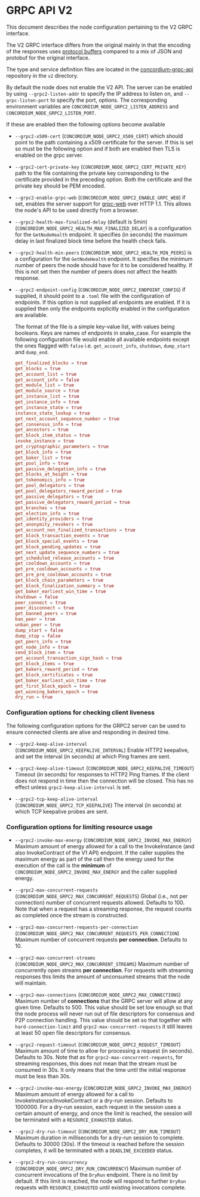 # GRPC API V2

This document describes the node configuration pertaining to the V2 GRPC
interface.

The V2 GRPC interface differs from the original mainly in that the encoding of
the responses uses [protocol
buffers](https://developers.google.com/protocol-buffers) compared to a mix of
JSON and protobuf for the original interface.

The type and service definition files are located in the
[concordium-grpc-api](https://github.com/Concordium/concordium-grpc-api)
repository in the `v2` directory.

By default the node does not enable the V2 API. The server can be enabled by
using `--grpc2-listen-addr` to specify the IP address to listen on, and
`--grpc-listen-port` to specify the port, options. The corresponding environment
variables are `CONCORDIUM_NODE_GRPC2_LISTEN_ADDRESS` and
`CONCORDIUM_NODE_GRPC2_LISTEN_PORT`.

If these are enabled then the following options become available

- `--grpc2-x509-cert` (`CONCORDIUM_NODE_GRPC2_X509_CERT`) which should point to
  the path containing a x509 certificate for the server. If this is set so must
  be the following option and if both are enabled then TLS is enabled on the
  grpc server.
- `--grpc2-cert-private-key` (`CONCORDIUM_NODE_GRPC2_CERT_PRIVATE_KEY`) path to
  the file containing the private key corresponding to the certificate provided
  in the preceding option. Both the certificate and the private key should be
  PEM encoded.
- `--grpc2-enable-grpc-web` (`CONCORDIUM_NODE_GRPC2_ENABLE_GRPC_WEB`) if set,
  enables the server support for [grpc-web](https://github.com/grpc/grpc-web)
  over HTTP 1.1. This allows the node's API to be used directly from a browser.
- `--grpc2-health-max-finalized-delay` (default is 5min)
  (`CONCORDIUM_NODE_GRPC2_HEALTH_MAX_FINALIZED_DELAY`) is a configuration for the
  `GetNodeHealth` endpoint. It specifies (in seconds) the maximum delay in last
  finalized block time before the health check fails.
- `--grpc2-health-min-peers`
  (`CONCORDIUM_NODE_GRPC2_HEALTH_MIN_PEERS`) is a configuration for the
  `GetNodeHealth` endpoint. It specifies the minimum number of peers the node
  should have for it to be considered healthy. If this is not set then the
  number of peers does not affect the health response.
- `--grpc2-endpoint-config` (`CONCORDIUM_NODE_GRPC2_ENDPOINT_CONFIG`) if
  supplied, it should point to a `.toml` file with the configuration of
  endpoints. If this option is not supplied all endpoints are enabled. If it is
  supplied then only the endpoints explicitly enabled in the configuration are
  available.

  The format of the file is a simple key-value list, with values being booleans.
  Keys are names of endpoints in snake_case. For example the following configuration file
  would enable all available endpoints except the ones flagged with `false` i.e. `get_account_info`,
  `shutdown`, `dump_start` and `dump_end`.

  ```toml
  get_finalized_blocks = true
  get_blocks = true
  get_account_list = true
  get_account_info = false
  get_module_list = true
  get_module_source = true
  get_instance_list = true
  get_instance_info = true
  get_instance_state = true
  instance_state_lookup = true
  get_next_account_sequence_number = true
  get_consensus_info = true
  get_ancestors = true
  get_block_item_status = true
  invoke_instance = true
  get_cryptographic_parameters = true
  get_block_info = true
  get_baker_list = true
  get_pool_info = true
  get_passive_delegation_info = true
  get_blocks_at_height = true
  get_tokenomics_info = true
  get_pool_delegators = true
  get_pool_delegators_reward_period = true
  get_passive_delegators = true
  get_passive_delegators_reward_period = true
  get_branches = true
  get_election_info = true
  get_identity_providers = true
  get_anonymity_revokers = true
  get_account_non_finalized_transactions = true
  get_block_transaction_events = true
  get_block_special_events = true
  get_block_pending_updates = true
  get_next_update_sequence_numbers = true
  get_scheduled_release_accounts = true
  get_cooldown_accounts = true
  get_pre_cooldown_accounts = true
  get_pre_pre_cooldown_accounts = true
  get_block_chain_parameters = true
  get_block_finalization_summary = true
  get_baker_earliest_win_time = true
  shutdown = false
  peer_connect = true
  peer_disconnect = true
  get_banned_peers = true
  ban_peer = true
  unban_peer = true
  dump_start = false
  dump_stop = false
  get_peers_info = true
  get_node_info = true
  send_block_item = true
  get_account_transaction_sign_hash = true
  get_block_items = true
  get_bakers_reward_period = true
  get_block_certificates = true
  get_baker_earliest_win_time = true
  get_first_block_epoch = true
  get_winning_bakers_epoch = true
  dry_run = true
  ```

### Configuration options for checking client liveness

The following configuration options for the GRPC2 server can be used to ensure
connected clients are alive and responding in desired time.

- `--grpc2-keep-alive-interval` (`CONCORDIUM_NODE_GRPC2_KEEPALIVE_INTERVAL`)
  Enable HTTP2 keepalive, and set the interval (in seconds) at which Ping frames are sent.

- `--grpc2-keep-alive-timeout` (`CONCORDIUM_NODE_GRPC2_KEEPALIVE_TIMEOUT`)
  Timeout (in seconds) for responses to HTTP2 Ping frames. If the client does not respond in time then the
  connection will be closed. This has no effect unless `grpc2-keep-alive-interval` is set.

- `--grpc2-tcp-keep-alive-interval` (`CONCORDIUM_NODE_GRPC2_TCP_KEEPALIVE`)
  The interval (in seconds) at which TCP keepalive probes are sent.

### Configuration options for limiting resource usage

- `--grpc2-invoke-max-energy` (`CONCORDIUM_NODE_GRPC2_INVOKE_MAX_ENERGY`)
  Maximum amount of energy allowed for a call to the InvokeInstance (and also
  InvokeContract of the V1 API) endpoint. If the caller supplies the maximum
  energy as part of the call then the energy used for the execution of
  the call is the **minimum** of `CONCORDIUM_NODE_GRPC2_INVOKE_MAX_ENERGY` and
  the caller supplied energy.

- `--grpc2-max-concurrent-requests` (`CONCORDIUM_NODE_GRPC2_MAX_CONCURRENT_REQUESTS`)
  Global (i.e., not per connection) number of concurrent requests allowed.
  Defaults to 100. Note that when a request has a streaming response, the
  request counts as completed once the stream is constructed.

- `--grpc2-max-concurrent-requests-per-connection` (`CONCORDIUM_NODE_GRPC2_MAX_CONCURRENT_REQUESTS_PER_CONNECTION`)
  Maximum number of concurrent requests **per connection**. Defaults to 10.

- `--grpc2-max-concurrent-streams` (`CONCORDIUM_NODE_GRPC2_MAX_CONCURRENT_STREAMS`)
  Maximum number of concurrently open streams **per connection**. For requests with streaming
  responses this limits the amount of unconsumed streams that the node will maintain.

- `--grpc2-max-connections` (`CONCORDIUM_NODE_GRPC2_MAX_CONNECTIONS`)
  Maximum number of **connections** that the GRPC server will allow at any given
  time. Defaults to 500. This value should be set low enough so that the node
  process will never run out of file descriptors for consensus and P2P
  connection handling. This value should be set so that together with
  `hard-connection-limit` and `grpc2-max-concurrent-requests` it still leaves at
  least 50 open file descriptors for consensus.

- `--grpc2-request-timeout` (`CONCORDIUM_NODE_GRPC2_REQUEST_TIMEOUT`)
  Maximum amount of time to allow for processing a request (in seconds). Defaults
  to 30s. Note that as for `grpc2-max-concurrent-requests`, for streaming
  responses, this does not mean that the stream must be consumed in 30s. It only
  means that the time until the initial response must be less than 30s.

- `--grpc2-invoke-max-energy` (`CONCORDIUM_NODE_GRPC2_INVOKE_MAX_ENERGY`)
  Maximum amount of energy allowed for a call to InvokeInstance/InvokeContract
  or a dry-run session. Defaults to 1000000. For a dry-run session, each
  request in the session uses a certain amount of energy, and once the limit is
  reached, the session will be terminated with a `RESOURCE_EXHAUSTED` status.

- `--grpc2-dry-run-timeout` (`CONCORDIUM_NODE_GRPC2_DRY_RUN_TIMEOUT`)
  Maximum duration in milliseconds for a dry-run session to complete. Defaults
  to 30000 (30s). If the timeout is reached before the session completes, it
  will be terminated with a `DEADLINE_EXCEEDED` status.

- `--grpc2-dry-run-concurrency` (`CONCORDIUM_NODE_GRPC2_DRY_RUN_CONCURRENCY`)
  Maximum number of concurrent invocations of the `DryRun` endpoint. There is no
  limit by default. If this limit is reached, the node will respond to further
  `DryRun` requests with `RESOURCE_EXHAUSTED` until existing invocations complete.